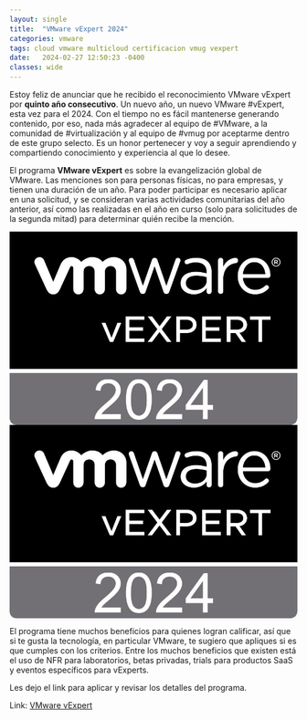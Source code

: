```yaml
---
layout: single
title:  "VMware vExpert 2024"
categories: vmware 
tags: cloud vmware multicloud certificacion vmug vexpert
date:   2024-02-27 12:50:23 -0400
classes: wide
---
```

Estoy feliz de anunciar que he recibido el reconocimiento VMware vExpert por **quinto año consecutivo**. 
Un nuevo año, un nuevo VMware #vExpert, esta vez para el 2024. Con el tiempo no es fácil mantenerse generando contenido, por eso, nada más agradecer al equipo de #VMware, a la comunidad de #virtualización y al equipo de #vmug por aceptarme dentro de este grupo selecto. Es un honor pertenecer y voy a seguir aprendiendo y compartiendo conocimiento y experiencia al que lo desee.

El programa **VMware vExpert** es sobre la evangelización global de VMware. Las menciones son para personas físicas, no para empresas, y tienen una duración de un año. Para poder participar es necesario aplicar en una solicitud, y se consideran varias actividades comunitarias del año anterior, así como las realizadas en el año en curso (solo para solicitudes de la segunda mitad) para determinar quién recibe la mención. 

<img src="/assets/images/vexpert-2024/vexpert-2024-1.jpg" alt="vexpert-2024" align="center" /> 
<img src="/assets/images/vexpert-2024/vexpert-2024-2.jpg" alt="vexpert-2024" align="center" /> 

El programa tiene muchos beneficios para quienes logran calificar, así que si te gusta la tecnología, en particular VMware, te sugiero que apliques si es que cumples con los criterios. Entre los muchos beneficios que existen está el uso de NFR para laboratorios, betas privadas, trials para productos SaaS y eventos específicos para vExperts.

Les dejo el link para aplicar y revisar los detalles del programa.

Link: [VMware vExpert](https://vexpert.vmware.com/)
